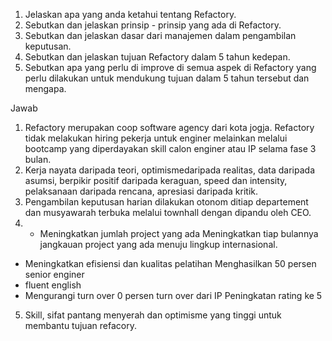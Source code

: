 1. Jelaskan apa yang anda ketahui tentang Refactory. 
2. Sebutkan dan jelaskan prinsip - prinsip yang ada di Refactory. 
3. Sebutkan dan jelaskan dasar dari manajemen dalam pengambilan keputusan. 
4. Sebutkan dan jelaskan tujuan Refactory dalam 5 tahun kedepan. 
5. Sebutkan apa yang perlu di improve di semua aspek di Refactory yang perlu dilakukan untuk mendukung tujuan dalam 5 tahun tersebut dan mengapa.

Jawab

1. Refactory merupakan coop software agency dari kota jogja. Refactory tidak melakukan hiring pekerja untuk enginer melainkan melalui bootcamp yang diperdayakan skill calon enginer atau IP selama fase 3 bulan.
2. Kerja nayata daripada teori, optimismedaripada realitas, data daripada asumsi, berpikir positif daripada keraguan, speed dan intensity, pelaksanaan daripada rencana, apresiasi daripada kritik.
3. Pengambilan keputusan harian dilakukan otonom ditiap departement dan musyawarah terbuka melalui townhall dengan dipandu oleh CEO.
4. - Meningkatkan jumlah project yang ada
        Meningkatkan tiap bulannya jangkauan project yang ada menuju lingkup internasional.
- Meningkatkan efisiensi dan kualitas pelatihan
Menghasilkan 50 persen senior enginer 
- fluent english
- Mengurangi turn over
    0 persen turn over dari IP
    Peningkatan rating ke 5
5. Skill, sifat pantang menyerah dan optimisme yang tinggi untuk membantu tujuan refacory. 


	

